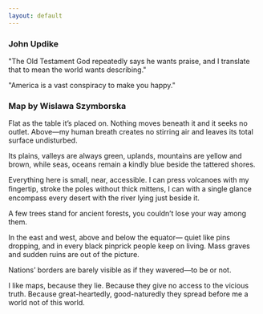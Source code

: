 ```yaml
---
layout: default 
---
```



### John Updike

"The Old Testament God repeatedly says he wants praise, and I translate that to mean the world wants describing."

"America is a vast conspiracy to make you happy."


### Map by Wislawa Szymborska

Flat as the table
it’s placed on.
Nothing moves beneath it
and it seeks no outlet.
Above—my human breath
creates no stirring air
and leaves its total surface
undisturbed.

Its plains, valleys are always green,
uplands, mountains are yellow and brown,
while seas, oceans remain a kindly blue
beside the tattered shores.

Everything here is small, near, accessible.
I can press volcanoes with my ﬁngertip,
stroke the poles without thick mittens,
I can with a single glance
encompass every desert
with the river lying just beside it.

A few trees stand for ancient forests,
you couldn’t lose your way among them.

In the east and west,
above and below the equator—
quiet like pins dropping,
and in every black pinprick
people keep on living.
Mass graves and sudden ruins
are out of the picture.

Nations’ borders are barely visible
as if they wavered—to be or not.

I like maps, because they lie.
Because they give no access to the vicious truth.
Because great-heartedly, good-naturedly
they spread before me a world
not of this world.

